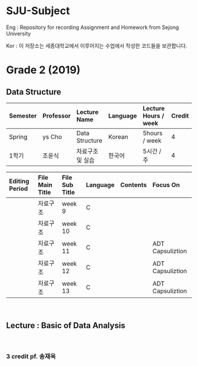 # SJU-Subject <br>
Eng : Repository for recording Assignment and Homework from Sejong University <br>

Kor : 이 저장소는 세종대학교에서 이루어지는 수업에서 작성한 코드들을 보관합니다.


<h1>Grade 2 (2019)</h1>

<h2>Data Structure</h2>

| Semester | Professor | Lecture Name | Language | Lecture Hours / week | Credit |
|:--------|:--------|:--------|:--------|:---------|:---------|
| Spring | ys Cho | Data Structure  | Korean | 5hours / week | 4 |
| 1학기 | 조윤식 | 자료구조 및 실습  | 한국어 | 5시간 / 주 | 4 |


| Editing Period | File Main Title | File Sub Title | Language | Contents | Focus On |
|:--------|:--------|:--------|:--------|:---------|:---------|
|| 자료구조 | week 9  |  C | | |
|| 자료구조 | week 10 |  C | | |
|| 자료구조 | week 11 |  C | | ADT Capsuliztion |
|| 자료구조 | week 12 |  C | | ADT Capsuliztion|
|| 자료구조 | week 13 |  C | | ADT Capsuliztion|

<br>
<h2>Lecture : Basic of Data Analysis</h2> <br>
<h3>3 credit  pf. 송재욱</h3>



